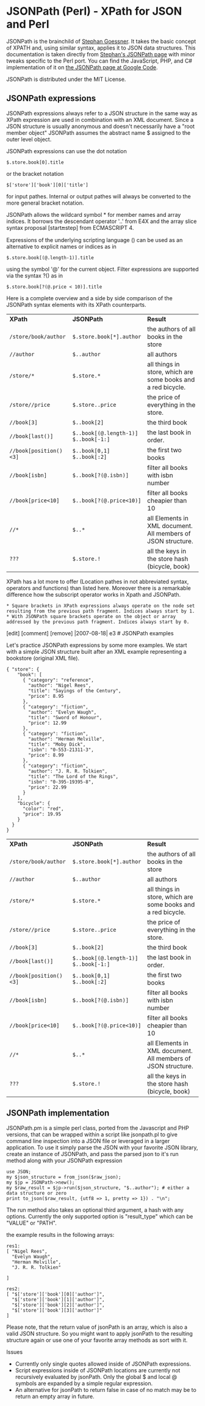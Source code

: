 # JSONPath (Perl) - XPath for JSON and Perl #

JSONPath is the brainchild of [Stephan Goessner](http://goessner.net/). It takes the basic concept of XPATH and, using similar syntax, applies it to JSON data structures. This documentation is taken directly from [Stephan's JSONPath page](http://goessner.net/articles/JsonPath/) with minor tweaks specific to the Perl port. You can find the JavaScript, PHP, and C# implementation of it on [the JSONPath page at Google Code](http://code.google.com/p/jsonpath/).

JSONPath is distributed under the MIT License.

## JSONPath expressions ##

JSONPath expressions always refer to a JSON structure in the same way as XPath expression are used in combination with an XML document. Since a JSON structure is usually anonymous and doesn't necessarily have a "root member object" JSONPath assumes the abstract name $ assigned to the outer level object.

JSONPath expressions can use the dot notation

	$.store.book[0].title

or the bracket notation

	$['store']['book'][0]['title']

for input pathes. Internal or output pathes will always be converted to the more general bracket notation.

JSONPath allows the wildcard symbol * for member names and array indices. It borrows the descendant operator '..' from E4X and the array slice syntax proposal [start:end:step] from ECMASCRIPT 4.

Expressions of the underlying scripting language (<expr>) can be used as an alternative to explicit names or indices as in

	$.store.book[(@.length-1)].title

using the symbol '@' for the current object. Filter expressions are supported via the syntax ?(<boolean expr>) as in

	$.store.book[?(@.price < 10)].title

Here is a complete overview and a side by side comparison of the JSONPath syntax elements with its XPath counterparts.
<table><tr class="evn"><td> <strong>XPath</strong> </td><td> <strong>JSONPath</strong> </td><td> <strong>Result</strong> </td></tr>
<tr class="odd"><td class="lft"><code>/store/book/author</code> </td><td class="lft"><code>$.store.book[*].author</code> </td><td class="lft">the authors of all books in the store </td></tr>
<tr class="evn"><td class="lft"><code>//author</code> </td><td class="lft"><code>$..author</code> </td><td class="lft">all authors </td></tr>

<tr class="odd"><td class="lft"><code>/store/*</code> </td><td class="lft"><code>$.store.*</code> </td><td class="lft">all things in store, which are some books and a red bicycle. </td></tr>
<tr class="evn"><td class="lft"><code>/store//price</code> </td><td class="lft"><code>$.store..price</code> </td><td class="lft">the price of everything in the store. </td></tr>
<tr class="odd"><td class="lft"><code>//book[3]</code> </td><td class="lft"><code>$..book[2]</code> </td><td class="lft">the third book </td></tr>
<tr class="evn"><td class="lft"><code>//book[last()]</code> </td><td class="lft"><code>$..book[(@.length-1)]</code><br>
<code>$..book[-1:]</code> </td><td class="lft">the last book in order. </td></tr>
<tr class="odd"><td class="lft"><code>//book[position()&lt;3]</code> </td><td class="lft"><code>$..book[0,1]</code><br>
<code>$..book[:2]</code> </td><td class="lft">the first two books </td></tr>
<tr class="evn"><td class="lft"><code>//book[isbn]</code> </td><td class="lft"><code>$..book[?(@.isbn)]</code> </td><td class="lft">filter all books with isbn number </td></tr>
<tr class="odd"><td class="lft"><code>//book[price&lt;10]</code> </td><td class="lft"><code>$..book[?(@.price&lt;10)]</code> </td><td class="lft">filter all books cheapier than 10 </td></tr>
<tr class="evn"><td class="lft"><code>//*</code> </td><td class="lft"><code>$..*</code> </td><td class="lft">all Elements in XML document. All members of JSON structure. </td></tr>
<tr class="odd"><td class="lft"><code>???</code> </td><td class="lft"><code>$.store.!</code> </td><td class="lft">all the keys in the store hash (bicycle, book)</td></tr>
</table>

XPath has a lot more to offer (Location pathes in not abbreviated syntax, operators and functions) than listed here. Moreover there is a remarkable difference how the subscript operator works in Xpath and JSONPath.

    * Square brackets in XPath expressions always operate on the node set resulting from the previous path fragment. Indices always start by 1.
    * With JSONPath square brackets operate on the object or array addressed by the previous path fragment. Indices always start by 0. 

 
[edit] [comment] [remove] |2007-08-18| e3 # JSONPath examples

Let's practice JSONPath expressions by some more examples. We start with a simple JSON structure built after an XML example representing a bookstore (original XML file).

	{ "store": {
		"book": [ 
		  { "category": "reference",
			"author": "Nigel Rees",
			"title": "Sayings of the Century",
			"price": 8.95
		  },
		  { "category": "fiction",
			"author": "Evelyn Waugh",
			"title": "Sword of Honour",
			"price": 12.99
		  },
		  { "category": "fiction",
			"author": "Herman Melville",
			"title": "Moby Dick",
			"isbn": "0-553-21311-3",
			"price": 8.99
		  },
		  { "category": "fiction",
			"author": "J. R. R. Tolkien",
			"title": "The Lord of the Rings",
			"isbn": "0-395-19395-8",
			"price": 22.99
		  }
		],
		"bicycle": {
		  "color": "red",
		  "price": 19.95
		}
	  }
	}

<table><tbody><tr class="evn"><td> <strong>XPath</strong> </td><td> <strong>JSONPath</strong> </td><td> <strong>Result</strong> </td></tr>
<tr class="odd"><td class="lft"><code>/store/book/author</code> </td><td class="lft"><code>$.store.book[*].author</code> </td><td class="lft">the authors of all books in the store </td></tr>
<tr class="evn"><td class="lft"><code>//author</code> </td><td class="lft"><code>$..author</code> </td><td class="lft">all authors </td></tr>

<tr class="odd"><td class="lft"><code>/store/*</code> </td><td class="lft"><code>$.store.*</code> </td><td class="lft">all things in store, which are some books and a red bicycle. </td></tr>
<tr class="evn"><td class="lft"><code>/store//price</code> </td><td class="lft"><code>$.store..price</code> </td><td class="lft">the price of everything in the store. </td></tr>
<tr class="odd"><td class="lft"><code>//book[3]</code> </td><td class="lft"><code>$..book[2]</code> </td><td class="lft">the third book </td></tr>

<tr class="evn"><td class="lft"><code>//book[last()]</code> </td><td class="lft"><code>$..book[(@.length-1)]</code><br>
<code>$..book[-1:]</code> </td><td class="lft">the last book in order. </td></tr>
<tr class="odd"><td class="lft"><code>//book[position()&lt;3]</code> </td><td class="lft"><code>$..book[0,1]</code><br>
<code>$..book[:2]</code> </td><td class="lft">the first two books </td></tr>

<tr class="evn"><td class="lft"><code>//book[isbn]</code> </td><td class="lft"><code>$..book[?(@.isbn)]</code> </td><td class="lft">filter all books with isbn number </td></tr>
<tr class="odd"><td class="lft"><code>//book[price&lt;10]</code> </td><td class="lft"><code>$..book[?(@.price&lt;10)]</code> </td><td class="lft">filter all books cheapier than 10 </td></tr>
<tr class="evn"><td class="lft"><code>//*</code> </td><td class="lft"><code>$..*</code> </td><td class="lft">all Elements in XML document. All members of JSON structure. </td></tr>
<tr class="odd"><td class="lft"><code>???</code> </td><td class="lft"><code>$.store.!</code> </td><td class="lft">all the keys in the store hash (bicycle, book)</td></tr>


</tbody></table>

## JSONPath implementation

JSONPath.pm is a simple perl class, ported from the Javascript and PHP versions, that can be wrapped within a script like jsonpath.pl to give command line inspection into a JSON file or leveraged in a larger application. To use it simply parse the JSON with your favorite JSON library, create an instance of JSONPath, and pass the parsed json to it's run method along with your JSONPath expression


    use JSON;
    my $json_structure = from_json($raw_json);
    my $jp = JSONPath->new();
    my $raw_result = $jp->run($json_structure, "$..author"); # either a data structure or zero
    print to_json($raw_result, {utf8 => 1, pretty => 1}) . "\n";

The run method also takes an optional third argument, a hash with any options. Currently the only supported option is "result_type" which can be "VALUE" or "PATH". 

the example results in the following arrays:

	res1:
	[ "Nigel Rees",
	  "Evelyn Waugh",
	  "Herman Melville",
	  "J. R. R. Tolkien"

	]

	res2:
	[ "$['store']['book'][0]['author']",
	  "$['store']['book'][1]['author']",
	  "$['store']['book'][2]['author']",
	  "$['store']['book'][3]['author']"
	]

Please note, that the return value of jsonPath is an array, which is also a valid JSON structure. So you might want to apply jsonPath to the resulting structure again or use one of your favorite array methods as sort with it.
 
Issues

* Currently only single quotes allowed inside of JSONPath expressions.
* Script expressions inside of JSONPath locations are currently not recursively evaluated by jsonPath. Only the global $ and local @ symbols are expanded by a simple regular expression.
* An alternative for jsonPath to return false in case of no match may be to return an empty array in future.


